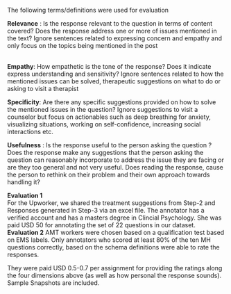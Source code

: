 
The following terms/definitions were used for evaluation

<b>Relevance</b> : Is the response relevant to the question in terms of content covered?
Does the response address one or more of issues mentioned in the text?
Ignore sentences related to expressing concern and empathy and only focus on the topics being mentioned in the post

<br>
<b>Empathy</b>: How empathetic is the tone of the response? Does it indicate express understanding and sensitivity?
Ignore sentences related to how the mentioned issues can be solved, therapeutic suggestions on what to do or asking to visit a therapist
<br>

<b>Specificity</b>: Are there any specific suggestions provided on how to solve the mentioned issues in the question? Ignore
suggestions to visit a counselor but focus on actionables such as deep breathing for anxiety,
visualizing situations, working on self-confidence, increasing social interactions etc. 

<b>Usefulness</b> : Is the response useful to the person asking the question ?
Does the response make any suggestions that the person asking the question can reasonably incorporate to address the issue they are facing
or are they too general and not very useful. Does reading the response, cause the person to rethink on their problem and their own approach towards handling it?

<b>Evaluation 1</b> <br>
For the Upworker, we shared the treatment suggestions from Step-2 and Responses generated in Step-3 via an excel file.
The annotator has a verified account and has a masters degree in Clincial Psychology. She was paid USD 50 for annotating
the set of 22 questions in our dataset.
<br>
<b>Evaluation 2</b> AMT workers were chosen based on a qualification test based on EMS labels. Only annotators who scored at least
80\% of the ten MH questions correctly, based on the schema definitions were able to rate the responses.

They were paid USD 0.5-0.7 per assignment for providing the ratings along the four dimensions above (as well as how personal the response sounds).
Sample Snapshots are included.










